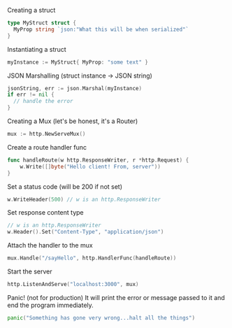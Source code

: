 Creating a struct
```go
type MyStruct struct {
  MyProp string `json:"What this will be when serialized"`
} 
```

Instantiating a struct
```go
myInstance := MyStruct{ MyProp: "some text" }
```

JSON Marshalling (struct instance -> JSON string)
```go
jsonString, err := json.Marshal(myInstance)
if err != nil {
  // handle the error
}
```

Creating a Mux (let's be honest, it's a Router)
```go
mux := http.NewServeMux()
```

Create a route handler func
```go
func handleRoute(w http.ResponseWriter, r *http.Request) {
	w.Write([]byte("Hello client! From, server"))
}
```

Set a status code (will be 200 if not set)
```go
w.WriteHeader(500) // w is an http.ResponseWriter 
```

Set response content type
```go
// w is an http.ResponseWriter 
w.Header().Set("Content-Type", "application/json")
```

Attach the handler to the mux
```go
mux.Handle("/sayHello", http.HandlerFunc(handleRoute))
```

Start the server
```go
http.ListenAndServe("localhost:3000", mux)
```

Panic! (not for production)
It will print the error or message passed to it and end the program immediately.
```go
panic("Something has gone very wrong...halt all the things")
```
